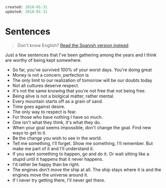 ```meta
created: 2018-01-31
updated: 2018-01-31
```

Sentences
=========

> Don't know English? [Read the Spanish version instead](spanish.html).

Just a few sentences that I've been gathering among the years and I think are worthy of being kept somewhere.

* So far, you've survived 100% of your worst days. You're doing great
* Money is not a concern, perfection is
* The only limit to our realization of tomorrow will be our doubts today
* Not all cultures deserve respect.
* It's not the same knowing that you're not free that not being free.
* Being alive is not a biolgical matter, rather mental.
* Every mountain starts off as a grain of sand.
* Time goes against desire.
* The only way to respect is fear.
* For those who have nothing I have so much.
* One isn't what they think, it's what they do.
* When your goal seems impossible, don't change the goal. Find new ways to get to it.
* Be the change you wish to see in the world.
* Tell me something, I'll forget. Show me something, I'll remember. But make me part of it and I'll understand it.
* If you want something to happen, go and do it. Or wait sitting like a stupid until it happens that it never happens.
* I'd rather be happy than be right.
* The engines don’t move the ship at all. The ship stays where it is and the engines move the universe around it.
* If I never try getting there, I'll never get there.

